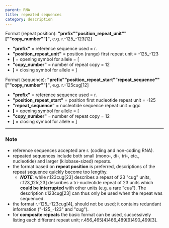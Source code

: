 ```yaml
---
parent: RNA
title: repeated sequences
category: description
---
```


Format (repeat position):   **"prefix""position_repeat_unit""[""copy_number""]"**,  e.g. r.-125_-123[12]

*	**"prefix"**  =  reference sequence used  =  r.<br>
*	**"position_repeat_unit"**  =  position (range) first repeat unit  =  -125\_-123<br>
*	**[**  =  opening symbol for allele  =  [<br>
*	**"copy_number"**  =  number of repeat copy  =  12<br>
*	**]**  =  closing symbol for allele  =  ]

Format (sequence):   **"prefix""position_repeat_start""repeat_sequence""[""copy_number""]"**,  e.g. r.-125cug[12]

*	**"prefix"**  =  reference sequence used  =  r.<br>
*	**"position_repeat_start"**  =  position first nucleotide repeat unit  =  -125<br>
*	**"repeat_sequence"**  =  nucleotide sequence repeat unit  =  ggc<br>
*	**[**  =  opening symbol for allele  =  [<br>
*	**"copy_number"**  =  number of repeat copy  =  12<br>
*	**]**  =  closing symbol for allele  =  ]

---

### Note

*	reference sequences accepted are r. (coding and non-coding RNA).
*	repeated sequences include both small (mono-, di-, tri-, etc., nucleotide) and larger (kilobase-sized) repeats. 
*	the format based on **repeat position** is preferred, descriptions of the repeat sequence quickly become too lengthy.
	*	_**NOTE**_: while r.123cug[23] describes a repeat of 23 "cug" units, r.123\_125[23] describes a tri-nucleotide repeat of 23 units which **could be interrupted** with other units (e.g. a rare "cua"). The description r.123cug[23] can thus only be used when the repeat was sequenced.
*	the format r.-125\_-123cug[4], should not be used; it contains redundant information ("-125\_-123" and "cug"). 
*	for **composite repeats** the basic format can be used, successively listing each different repeat unit; r.456\_465[4]466\_489[9]490\_499[3].

